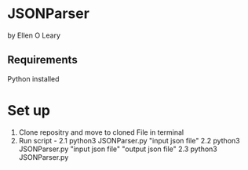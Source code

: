 # JSONParser

by Ellen O Leary

## Requirements
Python installed

# Set up
1. Clone repositry and move to cloned File in terminal
2. Run script - 
    2.1 python3 JSONParser.py "input json file"
    2.2 python3 JSONParser.py "input json file" "output json file"
    2.3 python3 JSONParser.py
    
